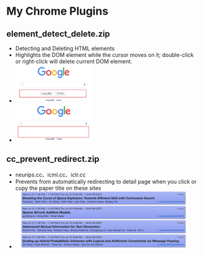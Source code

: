 # My Chrome Plugins

## element_detect_delete.zip
- Detecting and Deleting HTML elements
- Highlights the DOM element while the cursor moves on it; double-click or right-click will delete current DOM element.
- <img src="imgs/detect_delete_1.jpg" width=200px height=100px />
- <img src="imgs/detect_delete_2.jpg" width=200px height=100px />

## cc_prevent_redirect.zip
- neurips.cc、icml.cc、iclr.cc
- Prevents from automatically redirecting to detail page when you click or copy the paper title on these sites
- <img src="imgs/cc_prevent_redirecting.jpg" width=450px height=150px />
